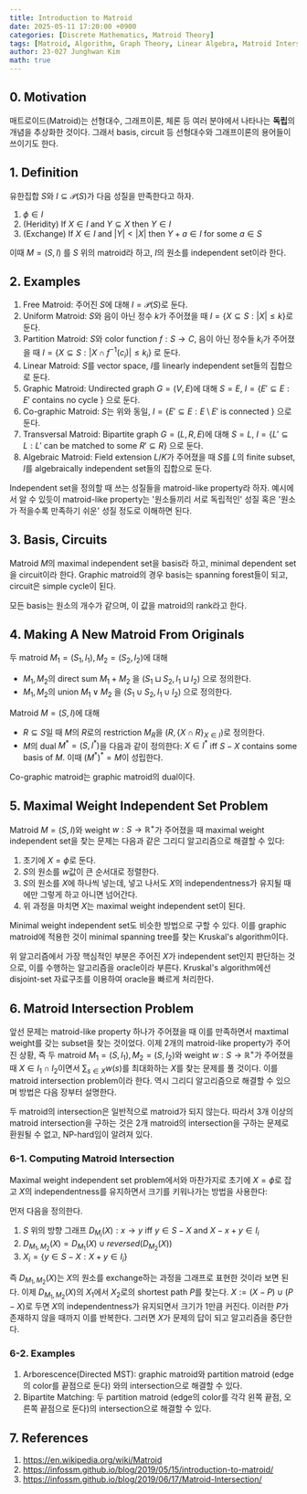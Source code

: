 ```yaml
---
title: Introduction to Matroid
date: 2025-05-11 17:20:00 +0900
categories: [Discrete Mathematics, Matroid Theory]
tags: [Matroid, Algorithm, Graph Theory, Linear Algebra, Matroid Intersection, Minimal Spanning Tree, Bipartite Matching]
author: 23-027 Junghwan Kim
math: true
---
```


## 0. Motivation
매트로이드(Matroid)는 선형대수, 그래프이론, 체론 등 여러 분야에서 나타나는 **독립**의 개념을 추상화한 것이다. 그래서 basis, circuit 등 선형대수와 그래프이론의 용어들이 쓰이기도 한다.
 
## 1. Definition
유한집합 $S$와 $I\subseteq \mathcal{P} (S)$가 다음 성질을 만족한다고 하자.
1. $\phi\in I$
2. (Heridity) If $X\in I$ and $Y\subseteq X$ then $Y\in I$
3. (Exchange) If $X\in I$ and $\left\vert Y\right\vert < \left\vert X\right\vert$ then $Y+a\in I$ for some $a\in S$ 

이때 $M=(S,I)$ 를 $S$ 위의 matroid라 하고, $I$의 원소를 independent set이라 한다.

## 2. Examples
1. Free Matroid: 주어진 $S$에 대해 $I=\mathcal{P}(S)$로 둔다.
2. Uniform Matroid: $S$와 음이 아닌 정수 $k$가 주어졌을 때 $I=\{X\subseteq S:\left\vert X\right\vert\le k\}$로 둔다.
3. Partition Matroid: $S$와 color function $f: S\rightarrow C$, 음이 아닌 정수들 $k_i$가 주어졌을 때 $I = \{X\subseteq S: \left\vert X\cap f^{-1}(c_i)\right\vert\le k_i\}$ 로 둔다.
4. Linear Matroid: $S$를 vector space, $I$를 linearly independent set들의 집합으로 둔다.
5. Graphic Matroid: Undirected graph $G=(V,E)$에 대해 $S=E$, $I=\{E'\subseteq E:E'\text{ contains no cycle }\}$ 으로 둔다.
6. Co-graphic Matroid: $S$는 위와 동일, $I=\{E'\subseteq E:E\setminus E' \text{ is connected }\}$ 으로 둔다.
7. Transversal Matroid: Bipartite graph $G=(L,R,E)$에 대해 $S=L$, $I=\{L'\subseteq L:L'\text{ can be matched to some }R'\subseteq R\}$ 으로 둔다.
8. Algebraic Matroid: Field extension $L/K$가 주어졌을 때 $S$를 $L$의 finite subset, $I$를 algebraically independent set들의 집합으로 둔다.

Independent set을 정의할 때 쓰는 성질들을 matroid-like property라 하자. 예시에서 알 수 있듯이 matroid-like property는 '원소들끼리 서로 독립적인' 성질 혹은 '원소가 적을수록 만족하기 쉬운' 성질 정도로 이해하면 된다.

## 3. Basis, Circuits
Matroid $M$의 maximal independent set을 basis라 하고, minimal dependent set을 circuit이라 한다. Graphic matroid의 경우 basis는 spanning forest들이 되고, circuit은 simple cycle이 된다.

모든 basis는 원소의 개수가 같으며, 이 값을 matroid의 rank라고 한다.

## 4. Making A New Matroid From Originals
두 matroid $M_1=(S_1,I_1), M_2=(S_2,I_2)$에 대해 
- $M_1,M_2$의 direct sum $M_1+M_2$ 을 $(S_1\sqcup S_2, I_1\sqcup I_2)$ 으로 정의한다.
- $M_1, M_2$의 union $M_1\lor M_2$ 을 $(S_1\cup S_2, I_1\cup I_2)$ 으로 정의한다.

Matroid $M=(S,I)$에 대해 
- $R\subseteq S$일 때 $M$의 $R$로의 restriction $M_R$을 $(R, \{X\cap R\}_{X\in I})$로 정의한다.
- $M$의 dual $M^{* }=(S,I^{* })$을 다음과 같이 정의한다: $X\in I^{* }$ iff $S-X$ contains some basis of $M$. 이때 $(M^{* })^{* }=M$이 성립한다. 

Co-graphic matroid는 graphic matroid의 dual이다. 

## 5. Maximal Weight Independent Set Problem
Matroid $M=(S,I)$와 weight $w: S\rightarrow\mathbb{R}^{+}$가 주어졌을 때 maximal weight independent set을 찾는 문제는 다음과 같은 그리디 알고리즘으로 해결할 수 있다: 

1. 초기에 $X=\phi$로 둔다. 
2. $S$의 원소를 $w$값이 큰 순서대로 정렬한다.
3. $S$의 원소를 $X$에 하나씩 넣는데, 넣고 나서도 $X$의 independentness가 유지될 때에만 그렇게 하고 아니면 넘어간다. 
4. 위 과정을 마치면 $X$는 maximal weight independent set이 된다. 

Minimal weight independent set도 비슷한 방법으로 구할 수 있다. 이를 graphic matroid에 적용한 것이 minimal spanning tree를 찾는 Kruskal's algorithm이다.

위 알고리즘에서 가장 핵심적인 부분은 주어진 $X$가 independent set인지 판단하는 것으로, 이를 수행하는 알고리즘을 oracle이라 부른다. Kruskal's algorithm에선 disjoint-set 자료구조를 이용하여 oracle을 빠르게 처리한다.

## 6. Matroid Intersection Problem
앞선 문제는 matroid-like property 하나가 주어졌을 때 이를 만족하면서 maxtimal weight를 갖는 subset을 찾는 것이었다. 이제 2개의 matroid-like property가 주어진 상황, 즉 두 matroid $M_1=(S,I_1), M_2=(S,I_2)$와 weight $w:S\rightarrow\mathbb{R}^{+}$가 주어졌을 때 $X\in I_1\cap I_2$이면서 $\sum_{s\in X} w(s)$를 최대화하는 $X$를 찾는 문제를 풀 것이다. 이를 matroid intersection problem이라 한다. 역시 그리디 알고리즘으로 해결할 수 있으며 방법은 다음 장부터 설명한다.

두 matroid의 intersection은 일반적으로 matroid가 되지 않는다. 따라서 3개 이상의 matroid intersection을 구하는 것은 2개 matroid의 intersection을 구하는 문제로 환원될 수 없고, NP-hard임이 알려져 있다.

### 6-1. Computing Matroid Intersection
Maximal weight independent set problem에서와 마찬가지로 초기에 $X=\phi$로 잡고 $X$의 independentness를 유지하면서 크기를 키워나가는 방법을 사용한다:

먼저 다음을 정의한다.
1.  $S$ 위의 방향 그래프 $D_{M_i}(X): x\rightarrow y$ iff $y\in S-X$ and $X-x+y\in I_i$ 
2. $D_{M_1,M_2}(X) = D_{M_1}(X)\cup reversed(D_{M_2}(X))$
3. $X_i=\{y \in S-X: X+y\in I_i\}$

즉 $D_{M_1,M_2}(X)$는 $X$의 원소를 exchange하는 과정을 그래프로 표현한 것이라 보면 된다. 이제 $D_{M_1,M_2}(X)$의 $X_1$에서 $X_2$로의 shortest path $P$를 찾는다. $X:= (X-P)\cup(P-X)$로 두면 $X$의 independentness가 유지되면서 크기가 1만큼 커진다. 이러한 $P$가 존재하지 않을 때까지 이를 반복한다. 그러면 $X$가 문제의 답이 되고 알고리즘을 중단한다.

### 6-2. Examples
1. Arborescence(Directed MST): graphic matroid와 partition matroid (edge의 color를 끝점으로 둔다) 와의 intersection으로 해결할 수 있다.
2. Bipartite Matching: 두 partition matroid (edge의 color를 각각 왼쪽 끝점, 오른쪽 끝점으로 둔다)의 intersection으로 해결할 수 있다.

## 7. References
1. <https://en.wikipedia.org/wiki/Matroid> 
2. <https://infossm.github.io/blog/2019/05/15/introduction-to-matroid/>
3. <https://infossm.github.io/blog/2019/06/17/Matroid-Intersection/>
